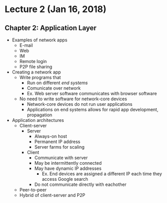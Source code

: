 # Lecture 2 (Jan 16, 2018)
## Chapter 2: Application Layer
* Examples of network apps
  * E-mail
  * Web
  * IM
  * Remote login
  * P2P file sharing
* Creating a network app
  * Write programs that
    * Run on different *end systems*
    * Comunicate over network
    * Ex. Web server software communicates with browser software
  * No need to write software for network-core devices
    * Network-core devices do not run user applications
    * Applications on end systems allows for rapid app development, propagation
* Application architectures
  * Client-server
    * Server
      * Always-on host
      * Permanent IP address
      * Server farms for scaling
    * Client  
      * Communicate with server
      * May be intermittently connected
      * May have dynamic IP addresses
        * Ex. End devices are assigned a different IP each time they access Google search
      * Do not communicate directly with eachother
  * Peer-to-peer
  * Hybrid of client-server and P2P
